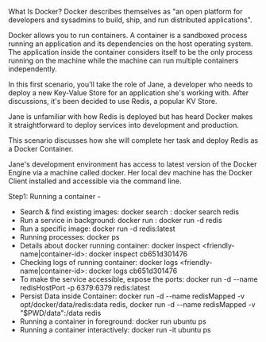 What Is Docker?
Docker describes themselves as "an open platform for developers and sysadmins to build, ship, and run distributed applications".

Docker allows you to run containers. A container is a sandboxed process running an application and its dependencies on the 
host operating system. The application inside the container considers itself to be the only process running on the machine 
while the machine can run multiple containers independently.

In this first scenario, you'll take the role of Jane, a developer who needs to deploy a new Key-Value Store for an application 
she's working with. After discussions, it's been decided to use Redis, a popular KV Store.

Jane is unfamiliar with how Redis is deployed but has heard Docker makes it straightforward to deploy services into development 
and production.

This scenario discusses how she will complete her task and deploy Redis as a Docker Container.

Jane's development environment has access to latest version of the Docker Engine via a machine called docker. Her local dev 
machine has the Docker Client installed and accessible via the command line.

Step1: Running a container - 

 - Search & find existing images: docker search <name>: docker search redis
 - Run a service in background: docker run <options> <image-name> : docker run -d redis
 - Run a specific image: docker run -d redis:latest
 - Running processes: docker ps
 - Details about docker running container: docker inspect <friendly-name|container-id>:  docker inspect cb651d301476
 - Checking logs of running container: docker logs <friendly-name|container-id>: docker logs cb651d301476
 - To make the service accessible, expose the ports: docker run -d --name redisHostPort -p 6379:6379 redis:latest
 - Persist Data inside Container: docker run -d --name redisMapped -v opt/docker/data/redis:data redis, docker run -d --name redisMapped -v "$PWD/data":/data redis
 - Running a container in foreground: docker run ubuntu ps
 - Running a container interactively: docker run -it ubuntu ps
